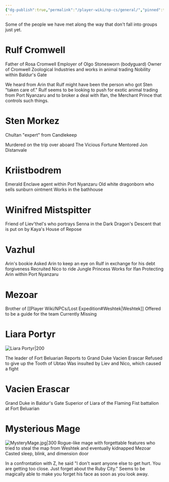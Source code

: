 ```yaml
---
{"dg-publish":true,"permalink":"/player-wiki/np-cs/general/","pinned":true,"dgShowToc":true,"noteIcon":""}
---
```


Some of the people we have met along the way that don't fall into groups just yet.

# Rulf Cromwell

Father of Rosa Cromwell
Employer of Olgo Stonesworn (bodyguard)
Owner of Cromwell Zoological Industries and works in animal trading
Nobility within Baldur's Gate

We heard from Arin that Rulf might have been the person who got Sten "taken care of." Rulf seems to be looking to push for exotic animal trading from Port Nyanzaru and to broker a deal with Ifan, the Merchant Prince that controls such things.

# Sten Morkez

Chultan "expert" from Candlekeep

Murdered on the trip over aboard The Vicious Fortune
Mentored Jon Distanvale

# Kriistbodrem

Emerald Enclave agent within Port Nyanzaru
Old white dragonborn who sells sunburn ointment
Works in the bathhouse

# Winifred Mistspitter

Friend of Liev'thel's who portrays Senna in the Dark Dragon's Descent that is put on by Kaya's House of Repose

# Vazhul

Arin's bookie
Asked Arin to keep an eye on Rulf in exchange for his debt forgiveness
Recruited Nico to ride Jungle Princess
Works for Ifan
Protecting Arin within Port Nyanzaru

# Mezoar

Brother of [[Player Wiki/NPCs/Lost Expedition#Weshtek\|Weshtek]]
Offered to be a guide for the team
Currently Missing

# Liara Portyr

![Liara Portyr|200](https://www.dndbeyond.com/avatars/thumbnails/37945/371/1000/1000/638349913959876112.png)

The leader of Fort Beluarian
Reports to Grand Duke Vacien Erascar
Refused to give up the Tooth of Ubtao
Was insulted by Liev and Nico, which caused a fight

# Vacien Erascar

Grand Duke in Baldur's Gate
Superior of Liara of the Flaming Fist battalion at Fort Beluarian

# Mysterious Mage

![MysteryMage.jpg|300](/img/user/z_Assets/Portraits/MysteryMage.jpg)
Rogue-like mage with forgettable features who tried to steal the map from Weshtek and eventually kidnapped Mezoar
Casted sleep, blink, and dimension door

In a confrontation with Z, he said "I don't want anyone else to get hurt. You are getting too close. Just forget about the Ruby City."
Seems to be magically able to make you forget his face as soon as you look away.